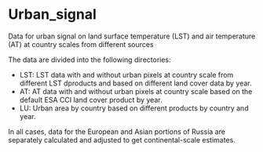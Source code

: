 # Urban_signal
Data for urban signal on land surface temperature (LST) and air temperature (AT) at country scales from different sources

The data are divided into the following directories:

* LST: LST data with and without urban pixels at country scale from different LST dproducts and based on different land cover data by year. 
* AT: AT data with and without urban pixels at country scale based on the default ESA CCI land cover product by year.
* LU: Urban area by country based on different products by country and year.

In all cases, data for the European and Asian portions of Russia are separately calculated and adjusted to get continental-scale estimates.
